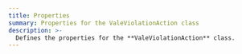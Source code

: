 ```yaml
---
title: Properties
summary: Properties for the ValeViolationAction class
description: >-
  Defines the properties for the **ValeViolationAction** class.
---
```


<!-- Reference Link Definitions -->
